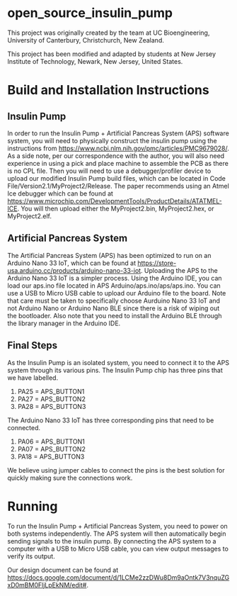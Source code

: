 # open_source_insulin_pump
This project was originally created by the team at UC Bioengineering, University of Canterbury, Christchurch, New Zealand.

This project has been modified and adapted by students at New Jersey Institute of Technology, Newark, New Jersey, United States.

# Build and Installation Instructions
## Insulin Pump
In order to run the Insulin Pump + Artificial Pancreas System (APS) software system, you will need to physically construct the insulin pump using the instructions from https://www.ncbi.nlm.nih.gov/pmc/articles/PMC9679028/. As a side note, per our correspondence with the author, you will also need experience in using a pick and place machine to assemble the PCB as there is no CPL file. Then you will need to use a debugger/profiler device to upload our modified Insulin Pump build files, which can be located in Code File/Version2.1/MyProject2/Release. The paper recommends using an Atmel Ice debugger which can be found at https://www.microchip.com/DevelopmentTools/ProductDetails/ATATMEL-ICE.  You will then upload either the MyProject2.bin, MyProject2.hex, or MyProject2.elf. 
## Artificial Pancreas System
The Artificial Pancreas System (APS) has been optimized to run on an Arduino Nano 33 IoT, which can be found at https://store-usa.arduino.cc/products/arduino-nano-33-iot. Uploading the APS to the Arduino Nano 33 IoT is a simpler process. Using the Arduino IDE, you can load our aps.ino file located in APS Arduino/aps.ino/aps/aps.ino. You can use a USB to Micro USB cable to upload our Arduino file to the board. Note that care must be taken to specifically choose Aurduino Nano 33 IoT and not Arduino Nano or Arduino Nano BLE since there is a risk of wiping out the bootloader. Also note that you need to install the Arduino BLE through the library manager in the Arduino IDE.
## Final Steps
As the Insulin Pump is an isolated system, you need to connect it to the APS system through its various pins. The Insulin Pump chip has three pins that we have labelled.
1. PA25 = APS_BUTTON1
2. PA27 = APS_BUTTON2
3. PA28 = APS_BUTTON3

The Arduino Nano 33 IoT has three corresponding pins that need to be connected.
1. PA06 = APS_BUTTON1
2. PA07 = APS_BUTTON2
3. PA18 = APS_BUTTON3

We believe using jumper cables to connect the pins is the best solution for quickly making sure the connections work. 

# Running
To run the Insulin Pump + Artificial Pancreas System, you need to power on both systems independently. The APS system will then automatically begin sending signals to the insulin pump. By connecting the APS system to a computer with a USB to Micro USB cable, you can view output messages to verify its output. 

Our design document can be found at https://docs.google.com/document/d/1LCMe2zzDWu8Dm9aOntk7V3nquZGxD0mBM0FljLpEkNM/edit#.
